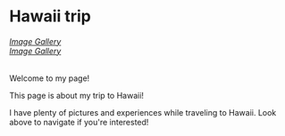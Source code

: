 # Hawaii trip
<body>
  <h6>
    <a href="https://mtbed.github.io/bledsolm9773/image">Image Gallery</a> <br> <a href="https://mtbed.github.io/bledsolm9773/image">Image Gallery</a>
  </h6>
    
  
  <p>Welcome to my page!</p>
  <p>This page is about my trip to Hawaii!</p>

  <p>I have plenty of pictures and experiences while traveling to Hawaii. Look above to navigate if you're interested!</p>
  </body>
  
